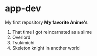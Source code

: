 # app-dev
My first repository
**My favorite Anime's**
1. That time I got reincarnated as a slime
2. Overlord
3. Tsukimichi
4. Skeleton knight in another world
